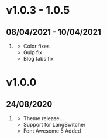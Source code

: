 # v1.0.3 - 1.0.5
##  08/04/2021 - 10/04/2021

1. [](#new)
    * Color fixes
	* Gulp fix
	* Blog tabs fix



# v1.0.0
##  24/08/2020

1. [](#new)
    * Theme release...
	* Support for LangSwitcher
	* Font Awesome 5 Added

